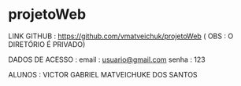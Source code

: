 # projetoWeb
LINK GITHUB : https://github.com/vmatveichuk/projetoWeb ( OBS : O DIRETÓRIO É PRIVADO)

DADOS DE ACESSO :
email : usuario@gmail.com
senha : 123

ALUNOS :
VICTOR GABRIEL MATVEICHUKE DOS SANTOS
